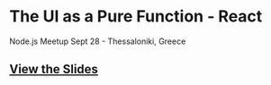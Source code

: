# The UI as a Pure Function - React

Node.js Meetup Sept 28 - Thessaloniki, Greece

## [View the Slides](https://vmasto.github.io/react-slides)
